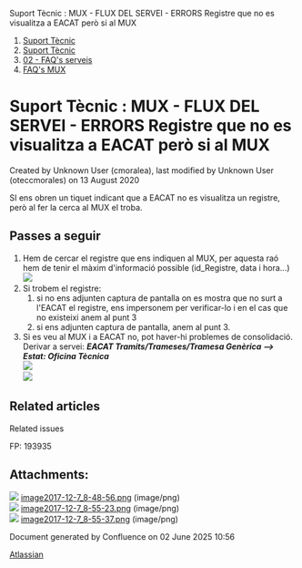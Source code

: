 Suport Tècnic : MUX - FLUX DEL SERVEI - ERRORS Registre que no es visualitza a EACAT però si al MUX  

1.  [Suport Tècnic](index.md)
2.  [Suport Tècnic](13893782.md)
3.  [02 - FAQ's serveis](26313393.md)
4.  [FAQ's MUX](28705591.md)

Suport Tècnic : MUX - FLUX DEL SERVEI - ERRORS Registre que no es visualitza a EACAT però si al MUX
===================================================================================================

Created by Unknown User (cmoralea), last modified by Unknown User (oteccmorales) on 13 August 2020

SI ens obren un tiquet indicant que a EACAT no es visualitza un registre, però al fer la cerca al MUX el troba.

Passes a seguir
---------------

  

1.  Hem de cercar el registre que ens indiquen al MUX, per aquesta raó hem de tenir el màxim d'informació possible (id\_Registre, data i hora...)  
    ![](attachments/26313465/26317325.png)
2.  Si trobem el registre:  
    1.  si no ens adjunten captura de pantalla on es mostra que no surt a l'EACAT el registre, ens impersonem per verificar-lo i en el cas que no existeixi anem al punt 3
    2.  si ens adjunten captura de pantalla, anem al punt 3.
3.  Si es veu al MUX i a EACAT no, pot haver-hi problemes de consolidació. Derivar a servei: _**EACAT Tramits/Trameses/Tramesa Genèrica --> Estat: Oficina Tècnica**_  
    ![](attachments/26313465/26317309.png)  
    ![](attachments/26313465/26317310.png)

Related articles
----------------

  

Related issues

FP: 193935

Attachments:
------------

![](images/icons/bullet_blue.gif) [image2017-12-7\_8-48-56.png](attachments/26313465/26317325.png) (image/png)  
![](images/icons/bullet_blue.gif) [image2017-12-7\_8-55-23.png](attachments/26313465/26317310.png) (image/png)  
![](images/icons/bullet_blue.gif) [image2017-12-7\_8-55-37.png](attachments/26313465/26317309.png) (image/png)  

Document generated by Confluence on 02 June 2025 10:56

[Atlassian](http://www.atlassian.com/)